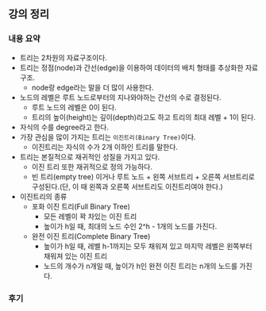 ## 강의 정리
### 내용 요약
- 트리는 2차원의 자료구조이다.
- 트리는 정점(node)과 간선(edge)을 이용하여 데이터의 배치 형태를 추상화한 자료 구조.
    - node랑 edge라는 말을 더 많이 사용한다.
- 노드의 레벨은 루트 노드로부터의 지나와야하는 간선의 수로 결정된다.
    - 루트 노드의 레벨은 0이 된다.
    - 트리의 높이(height)는 깊이(depth)라고도 하고 트리의 최대 레벨 + 1이 된다.
- 자식의 수를 degree라고 한다.
- 가장 관심을 많이 가지는 트리는 `이진트리(Binary Tree)`이다.
    - 이진트리는 자식의 수가 2개 이하인 트리를 말한다.
- 트리는 본질적으로 재귀적인 성질을 가지고 있다.
    - 이진 트리 또한 재귀적으로 정의 가능하다.
    - 빈 트리(empty tree) 이거나 루트 노드 + 왼쪽 서브트리 + 오른쪽 서브트리로 구성된다.(단, 이 때 왼쪽과 오른쪽 서브트리도 이진트리여야 한다.)
- 이진트리의 종류
    - 포화 이진 트리(Full Binary Tree)
        - 모든 레벨이 꽉 차있는 이진 트리
        - 높이가 h일 때, 최대의 노드 수인 2^h - 1개의 노드를 가진다.
    - 완전 이진 트리(Complete Binary Tree)
        - 높이가 h일 때, 레벨 h-1까지는 모두 채워져 있고 마지막 레벨은 왼쪽부터 채워져 있는 이진 트리
        - 노드의 개수가 n개일 때, 높이가 h인 완전 이진 트리는 n개의 노드를 가진다.

### 후기